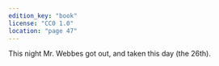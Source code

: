 ```yaml
---
edition_key: "book"
license: "CC0 1.0"
location: "page 47"
---
```

This night Mr. Webbes got out, and taken this
day (the 26th).
